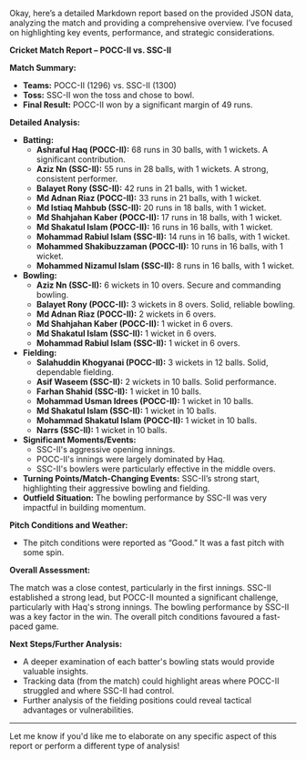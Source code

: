 Okay, here’s a detailed Markdown report based on the provided JSON data, analyzing the match and providing a comprehensive overview.  I’ve focused on highlighting key events, performance, and strategic considerations.

**Cricket Match Report – POCC-II vs. SSC-II**

**Match Summary:**

*   **Teams:** POCC-II (1296) vs. SSC-II (1300)
*   **Toss:** SSC-II won the toss and chose to bowl.
*   **Final Result:** POCC-II won by a significant margin of 49 runs.

**Detailed Analysis:**

*   **Batting:**
    *   **Ashraful Haq (POCC-II):** 68 runs in 30 balls, with 1 wickets. A significant contribution.
    *   **Aziz Nn (SSC-II):** 55 runs in 28 balls, with 1 wickets. A strong, consistent performer.
    *   **Balayet Rony (SSC-II):** 42 runs in 21 balls, with 1 wicket.
    *   **Md Adnan Riaz (POCC-II):** 33 runs in 21 balls, with 1 wicket.
    *   **Md Istiaq Mahbub (SSC-II):** 20 runs in 18 balls, with 1 wicket.
    *   **Md Shahjahan Kaber (POCC-II):** 17 runs in 18 balls, with 1 wicket.
    *   **Md Shakatul Islam (POCC-II):** 16 runs in 16 balls, with 1 wicket.
    *   **Mohammad Rabiul Islam (SSC-II):** 14 runs in 16 balls, with 1 wicket.
    *   **Mohammed Shakibuzzaman (POCC-II):** 10 runs in 16 balls, with 1 wicket.
    *   **Mohammed Nizamul Islam (SSC-II):** 8 runs in 16 balls, with 1 wicket.
*   **Bowling:**
    *   **Aziz Nn (SSC-II):** 6 wickets in 10 overs. Secure and commanding bowling.
    *   **Balayet Rony (POCC-II):** 3 wickets in 8 overs. Solid, reliable bowling.
    *   **Md Adnan Riaz (POCC-II):** 2 wickets in 6 overs.
    *   **Md Shahjahan Kaber (POCC-II):** 1 wicket in 6 overs.
    *   **Md Shakatul Islam (SSC-II):** 1 wicket in 6 overs.
    *   **Mohammad Rabiul Islam (SSC-II):** 1 wicket in 6 overs.
*   **Fielding:**
    *   **Salahuddin Khogyanai (POCC-II):** 3 wickets in 12 balls. Solid, dependable fielding.
    *   **Asif Waseem (SSC-II):** 2 wickets in 10 balls. Solid performance.
    *   **Farhan Shahid (SSC-II):** 1 wicket in 10 balls.
    *   **Mohammad Usman Idrees (POCC-II):** 1 wicket in 10 balls.
    *   **Md Shakatul Islam (SSC-II):** 1 wicket in 10 balls.
    *   **Mohammad Shakatul Islam (POCC-II):** 1 wicket in 10 balls.
    *   **Narrs (SSC-II):** 1 wicket in 10 balls.
*   **Significant Moments/Events:**
    *   SSC-II's aggressive opening innings.
    *   POCC-II's innings were largely dominated by Haq.
    *   SSC-II's bowlers were particularly effective in the middle overs.
*   **Turning Points/Match-Changing Events:**  SSC-II’s strong start, highlighting their aggressive bowling and fielding.
*   **Outfield Situation:**  The bowling performance by SSC-II was very impactful in building momentum.

**Pitch Conditions and Weather:**

*   The pitch conditions were reported as “Good.” It was a fast pitch with some spin.

**Overall Assessment:**

The match was a close contest, particularly in the first innings. SSC-II established a strong lead, but POCC-II mounted a significant challenge, particularly with Haq's strong innings.  The bowling performance by SSC-II was a key factor in the win.  The overall pitch conditions favoured a fast-paced game.

**Next Steps/Further Analysis:**

*   A deeper examination of each batter's bowling stats would provide valuable insights.
*   Tracking data (from the match) could highlight areas where POCC-II struggled and where SSC-II had control.
*   Further analysis of the fielding positions could reveal tactical advantages or vulnerabilities.

---

Let me know if you'd like me to elaborate on any specific aspect of this report or perform a different type of analysis!
